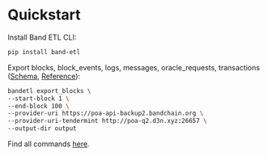 # Quickstart

Install Band ETL CLI:

```bash
pip install band-etl
```

Export blocks, block_events, logs, messages, oracle_requests, transactions ([Schema](schema.md), [Reference](commands.md#export_blocks)):

```bash
bandetl export_blocks \
--start-block 1 \
--end-block 100 \
--provider-uri https://poa-api-backup2.bandchain.org \
--provider-uri-tendermint http://poa-q2.d3n.xyz:26657 \
--output-dir output
```

Find all commands [here](commands.md).
